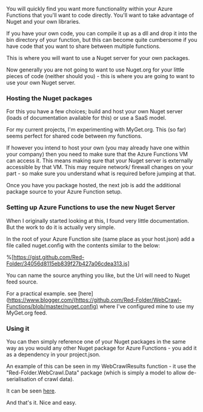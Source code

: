 You will quickly find you want more functionality within your Azure Functions that you'll want to code directly.  You'll want to take advantage of Nuget and your own libraries.

If you have your own code, you can compile it up as a dll and drop it into the bin directory of your function, but this can become quite cumbersome if you have code that you want to share between multiple functions.

This is where you will want to use a Nuget server for your own packages.

Now generally you are not going to want to use Nuget.org for your little pieces of code (neither should you) - this is where you are going to want to use your own Nuget server.


### Hosting the Nuget packages
For this you have a few choices; build and host your own Nuget server (loads of documentation available for this) or use a SaaS model.

For my current projects, I'm experimenting with MyGet.org.  This (so far) seems perfect for shared code between my functions.

If however you intend to host your own (you may already have one within your company) then you need to make sure that the Azure Functions VM can access it.  This means making sure that your Nuget server is externally accessible by that VM.  This may require network/ firewall changes on your part - so make sure you understand what is required before jumping at that.

Once you have you package hosted, the next job is add the additional package source to your Azure Function setup.


### Setting up Azure Functions to use the new Nuget Server
When I originally started looking at this, I found very little documentation.  But the work to do it is actually very simple.

In the root of your Azure Function site (same place as your host.json) add a file called nuget.config with the contents similar to the below:

%[https://gist.github.com/Red-Folder/34056d8115eb839f27b427a06cdea313.js]

You can name the source anything you like, but the Url will need to Nuget feed source.

For a practical example. see [here](https://www.blogger.com/(https://github.com/Red-Folder/WebCrawl-Functions/blob/master/nuget.config) where I've configured mine to use my MyGet.org feed.


### Using it
You can then simply reference one of your Nuget packages in the same way as you would any other Nuget package for Azure Functions - you add it as a dependency in your project.json.

An example of this can be seen in my WebCrawlResults function - it use the "Red-Folder.WebCrawl.Data" package (which is simply a model to allow de-serialisation of crawl data).

It can be seen [here](https://github.com/Red-Folder/WebCrawl-Functions/blob/master/WebCrawlResults/project.json).

And that's it.  Nice and easy.
